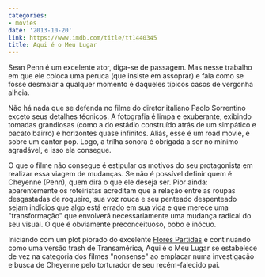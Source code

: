 ```yaml
---
categories:
- movies
date: '2013-10-20'
link: https://www.imdb.com/title/tt1440345
title: Aqui é o Meu Lugar
---
```


Sean Penn é um excelente ator, diga-se de passagem. Mas nesse trabalho em que ele coloca uma peruca (que insiste em assoprar) e fala como se fosse desmaiar a qualquer momento é daqueles típicos casos de vergonha alheia.

Não há nada que se defenda no filme do diretor italiano Paolo Sorrentino exceto seus detalhes técnicos. A fotografia é limpa e exuberante, exibindo tomadas grandiosas (como a do estádio construído atrás de um simpático e pacato bairro) e horizontes quase infinitos. Aliás, esse é um road movie, e sobre um cantor pop. Logo, a trilha sonora é obrigada a ser no mínimo agradável, e isso ela consegue.

O que o filme não consegue é estipular os motivos do seu protagonista em realizar essa viagem de mudanças. Se não é possível definir quem é Cheyenne (Penn), quem dirá o que ele deseja ser. Pior ainda: aparentemente os roteiristas acreditam que a relação entre as roupas desgastadas de roqueiro, sua voz rouca e seu penteado despenteado sejam indícios que algo está errado em sua vida e que merece uma "transformação" que envolverá necessariamente uma mudança radical do seu visual. O que é obviamente preconceituoso, bobo e inócuo.

Iniciando com um plot piorado do excelente [Flores Partidas] e continuando como uma versão trash de Transamérica, Aqui é o Meu Lugar se estabelece de vez na categoria dos filmes "nonsense" ao emplacar numa investigação e busca de Cheyenne pelo torturador de seu recém-falecido pai.

[Flores Partidas]: /flores-partidas